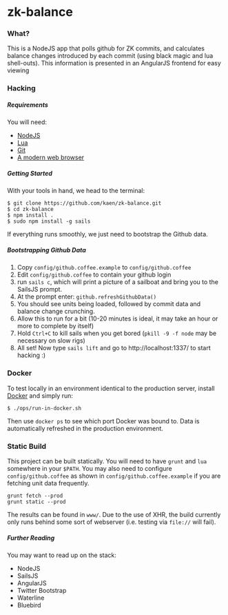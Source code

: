 # zk-balance

### What?

This is a NodeJS app that polls github for ZK commits, and calculates balance changes introduced by each commit (using black magic and lua shell-outs). This information is presented in an AngularJS frontend for easy viewing

### Hacking

##### Requirements

You will need:

  - [NodeJS](https://nodejs.org/download/)
  - [Lua](http://www.lua.org/download.html)
  - [Git](https://git-scm.com/downloads)
  - [A modern web browser](https://www.google.com/chrome/browser/desktop/)

##### Getting Started

With your tools in hand, we head to the terminal:

```
$ git clone https://github.com/kaen/zk-balance.git
$ cd zk-balance
$ npm install .
$ sudo npm install -g sails
```

If everything runs smoothly, we just need to bootstrap the Github data.

##### Bootstrapping Github Data

1. Copy `config/github.coffee.example` to `config/github.coffee`
2. Edit `config/github.coffee` to contain your github login
3. run `sails c`, which will print a picture of a sailboat and bring you to the SailsJS prompt.
4. At the prompt enter: `github.refreshGithubData()`
5. You should see units being loaded, followed by commit data and balance change crunching.
6. Allow this to run for a bit (10-20 minutes is ideal, it may take an hour or more to complete by itself)
7. Hold `Ctrl+C` to kill sails when you get bored (`pkill -9 -f node` may be necessary on slow rigs)
8. All set! Now type `sails lift` and go to http://localhost:1337/ to start hacking :)

### Docker

To test locally in an environment identical to the production server, install [Docker](https://docs.docker.com/installation/) and simply run:

`$ ./ops/run-in-docker.sh`

Then use `docker ps` to see which port Docker was bound to. Data is automatically refreshed in the production environment.

### Static Build

This project can be built statically. You will need to have `grunt` and `lua` somewhere in your `$PATH`. You may also need to configure `config/github.coffee` as shown in `config/github.coffee.example` if you are fetching unit data frequently. 

```
grunt fetch --prod
grunt static --prod
```

The results can be found in `www/`. Due to the use of XHR, the build currently only runs behind some sort of webserver (i.e. testing via `file://` will fail).

##### Further Reading

You may want to read up on the stack:

- NodeJS
- SailsJS
- AngularJS
- Twitter Bootstrap
- Waterline
- Bluebird
